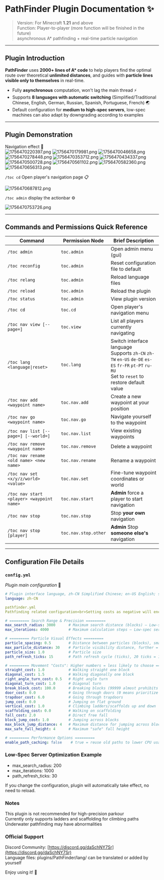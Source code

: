 # PathFinder Plugin Documentation ✨  

> Version: For Minecraft **1.21** and above   
> Function: Player-to-player (more function will be finished in the future)  
asynchronous A* pathfinding + real-time particle navigation   

---

## **Plugin Introduction**  
**PathFinder** uses **2000+ lines of A\* code** to help players find the optimal route over theoretical **unlimited distances**, and guides with **particle lines visible only to themselves** in real-time.  
- Fully **asynchronous** computation, won't lag the main thread ⚡  
- Supports **8 languages with automatic switching** (Simplified/Traditional Chinese, English, German, Russian, Spanish, Portuguese, French) 🌏  
- Default configuration for **medium to high-spec servers**, low-spec machines can also adapt by downgrading according to examples 

---

## **Plugin Demonstration** 
Navigation effect 🎥  
![1756470220397.png](https://free.picui.cn/free/2025/08/29/68b19dcf4573e.png)
![1756470179981.png](https://free.picui.cn/free/2025/08/29/68b19dd0beeb5.png)
![1756470046658.png](https://free.picui.cn/free/2025/08/29/68b19dd0703bf.png)
![1756470278448.png](https://free.picui.cn/free/2025/08/29/68b19dd19ee3c.png)
![1756470353712.png](https://free.picui.cn/free/2025/08/29/68b19dd2d5f75.png)
![1756470434337.png](https://free.picui.cn/free/2025/08/29/68b19dd62a476.png)
![1756470500728.png](https://free.picui.cn/free/2025/08/29/68b19dd91589d.png)
![1756470561102.png](https://free.picui.cn/free/2025/08/29/68b19dda29a0c.png)
![1756470582360.png](https://free.picui.cn/free/2025/08/29/68b19ddb243f3.png)
![1756470656313.png](https://free.picui.cn/free/2025/08/29/68b19ddb872a3.png)

`/toc cd` Open player's navigation page 📋

![1756470687812.png](https://free.picui.cn/free/2025/08/29/68b19ddba00d2.png)

`/toc admin` display the actionbar ⚙️

![1756470753726.png](https://free.picui.cn/free/2025/08/29/68b19dde37604.png)


---

## **Commands and Permissions Quick Reference**  

| Command | Permission Node | Brief Description |
|---|---|---|
| `/toc admin` | `toc.admin` | Open admin menu (gui) |
| `/toc reconfig` | `toc.admin` | Reset configuration file to default |
| `/toc relang` | `toc.admin` | Reload language files |
| `/toc reload` | `toc.admin` | Reload the plugin |
| `/toc status` | `toc.admin` | View plugin version |
| `/toc cd` | `toc.cd` | Open player's navigation menu |
| `/toc nav view [--page=]` | `toc.view` | List all players currently navigating |
| `/toc lang <language\|reset>` | `toc.lang` | Switch interface language<br>Supports `zh-CN` `zh-TW` `en-US` `de-DE` `es-ES` `fr-FR` `pt-PT` `ru-RU`<br>Set to `reset` to restore default value |
| `/toc nav add <waypoint name>` | `toc.nav.add` | Create a new waypoint at your position |
| `/toc nav go <waypoint name>` | `toc.nav.go` | Navigate yourself to the waypoint |
| `/toc nav list [--page=] [--world=]` | `toc.nav.list` | View existing waypoints |
| `/toc nav remove <waypoint name>` | `toc.nav.remove` | Delete a waypoint |
| `/toc nav rename <old name> <new name>` | `toc.nav.rename` | Rename a waypoint |
| `/toc nav set <x/y/z/world> <value>` | `toc.nav.set` | Fine-tune waypoint coordinates or world |
| `/toc nav start <player> <waypoint name>` | `toc.nav.start` | **Admin** force a player to start navigation |
| `/toc nav stop` | `toc.nav.stop` | Stop **your own** navigation |
| `/toc nav stop [player]` | `toc.nav.stop.other` | **Admin** Stop **someone else's** navigation |

---

## **Configuration File Details**

###  `config.yml`
*Plugin main configuration* 📝
```yaml
# Plugin interface language, zh-CN Simplified Chinese; en-US English; see lang folder for others
language: zh-CN

pathfinder.yml
Pathfinding related configuration<br>Setting costs as negative will encourage the algorithm to choose certain behaviors, but if you really want to encourage certain behaviors<br>a better approach is to lower the positive costs of these behaviors rather than using negative costs ⚠️

# ========= Search Range & Precision =========
max_search_radius: 3000      # Maximum search distance (blocks) — Low-spec servers change to 100~500
max_iterations: 4000         # Maximum calculation steps — Low-spec servers change to 1000~2000

# ========= Particle Visual Effects =========
particle_spacing: 0.5        # Distance between particles (blocks), smaller = denser
max_particle_distance: 30    # Particle visibility distance, further = more bandwidth usage
particle_size: 1.0           # Particle size
path_refresh_ticks: 15       # Path refresh cycle (ticks), 20 ticks = 1 second

# ========= Movement "Costs": Higher numbers = less likely to choose =========
straight_cost: 1.0           # Walking straight one block 
diagonal_cost: 1.5           # Walking diagonally one block 
right_angle_turn_cost: 0.5   # Right angle turn 
diagonal_turn_cost: 1.0      # Diagonal turn 
break_block_cost: 100.0      # Breaking blocks (99999 almost prohibits it, 0 allows freely) 
door_cost: 0.0               # Going through doors (0 means prioritize using doors)
trapdoor_cost: 6.0           # Going through trapdoors
jump_cost: 0.0               # Jumping on flat ground
vertical_cost: 1.0           # Climbing ladders/scaffolds up and down
scaffolding_cost: 0.0        # Walking on scaffolding 
fall_cost: 2.0               # Direct free fall
block_jump_cost: 1.0         # Jumping across blocks
max_block_jump_distance: 4   # Maximum distance for jumping across blocks
max_safe_fall_height: 4      # Maximum "safe" fall height 

# ========= Performance Options =========
enable_path_caching: false    # true = reuse old paths to lower CPU usage, but may be slightly slower to respond
```

### Low-Spec Server Optimization Example
- max_search_radius: 200
- max_iterations: 1000
- path_refresh_ticks: 30

If you change the configuration, plugin will automatically take effect, no need to reload.

### Notes
This plugin is not recommended for high-precision parkour  
Currently only supports ladders and scaffolding for climbing paths  
Underwater pathfinding may have abnormalities

### Official Support
Discord Community: [https://discord.gg/daSchNY7Sr](https://discord.gg/daSchNY7Sr)  
Language files: plugins/PathFinder/lang/ can be translated or added by yourself

Enjoy using it! 🎉
